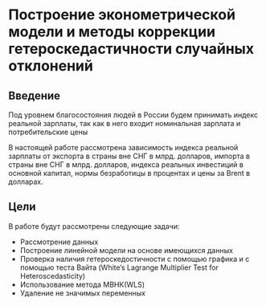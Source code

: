 # Построение эконометрической модели и методы коррекции гетероскедастичности случайных отклонений 

## Введение

Под уровнем благосостояния людей в России будем принимать индекс реальной зарплаты, так как в него входит номинальная зарплата и потребительские цены

В настоящей работе  рассмотрена зависимость индекса реальной зарплаты от экспорта в страны вне СНГ в млрд. долларов, импорта в страны вне СНГ в млрд. долларов, индекса реальных инвестиций в основной капитал, нормы безработицы в процентах и цены за Brent в долларах.

## Цели
В работе будут рассмотрены следующие задачи:
- Рассмотрение данных
- Построение линейной модели на основе имеющихся данных
- Проверка наличия гетероскедостичности с помощью графика и с помощью теста Вайта (White’s Lagrange Multiplier Test for Heteroscedasticity)
- Использование метода МВНК(WLS)
- Удаление не значимых переменных